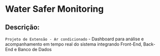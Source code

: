 # **Water Safer Monitoring**

## Descrição:

`Projeto de Extensão - Ar condicionado` - Dashboard para análise e acompanhamento em tempo real do sistema integrando Front-End, Back-End e Banco de Dados